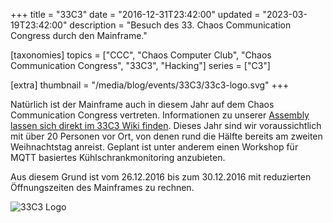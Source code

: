 +++
title = "33C3"
date = "2016-12-31T23:42:00"
updated = "2023-03-19T23:42:00"
description = "Besuch des 33. Chaos Communication Congress durch den Mainframe."

[taxonomies]
topics = ["CCC", "Chaos Computer Club", "Chaos Communication Congress", "33C3", "Hacking"]
series =  ["C3"]

[extra]
thumbnail = "/media/blog/events/33C3/33c3-logo.svg"
+++

Natürlich ist der Mainframe auch in diesem Jahr auf dem Chaos Communication
Congress vertreten. Informationen zu unserer [Assembly lassen sich direkt im 33C3 Wiki finden](https://events.ccc.de/congress/2016/wiki/Assembly:Mainframe). 
Dieses Jahr sind wir voraussichtlich mit über 20 Personen vor Ort, von denen rund die Hälfte bereits am zweiten
Weihnachtstag anreist. Geplant ist unter anderem einen Workshop für MQTT
basiertes Kühlschrankmonitoring anzubieten.

Aus diesem Grund ist vom 26.12.2016 bis zum 30.12.2016 mit
reduzierten Öffnungszeiten des Mainframes zu rechnen.

![33C3 Logo](/media/blog/events/33C3/33c3-logo.svg)
